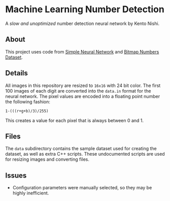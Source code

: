 # Machine Learning Number Detection

A *slow and unoptimized* number detection neural network by Kento Nishi.

## About
This project uses code from [Simple Neural Network](https://github.com/KentoNishi/Simple-Neural-Network) and [Bitmap Numbers Dataset](https://github.com/KentoNishi/Bitmap-Numbers-Dataset).

## Details
All images in this repository are resized to ``16x16`` with 24 bit color.
The first 100 images of each digit are converted into the ``data.in`` format for the neural network. The pixel values are encoded into a floating point number the following fashion:
```
1-(((r+g+b)/3)/255)
```
This creates a value for each pixel that is always between 0 and 1.

## Files
The ``data`` subdirectory contains the sample dataset used for creating the dataset, as well as extra C++ scripts. These undocumented scripts are used for resizing images and converting files.

## Issues
* Configuration parameters were manually selected, so they may be highly inefficient.